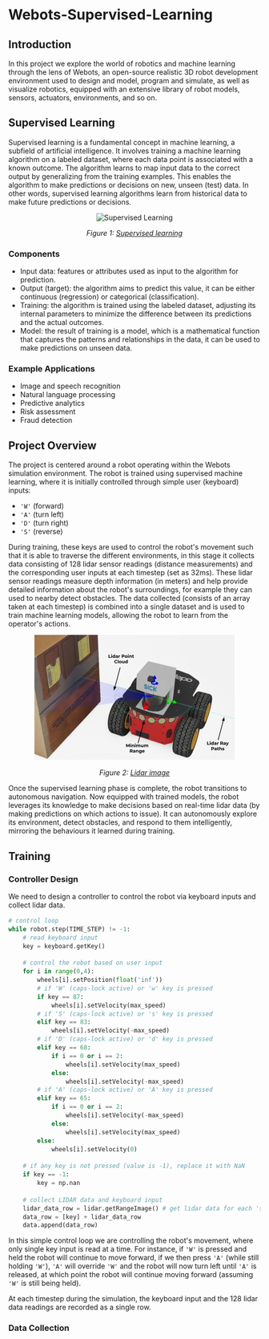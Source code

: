 # Webots-Supervised-Learning
## Introduction
In this project we explore the world of robotics and machine learning through the lens of Webots, an open-source realistic 3D robot development environment used to design and model, program and simulate, as well as visualize robotics, equipped with an extensive library of robot models, sensors, actuators, environments, and so on.

## Supervised Learning
Supervised learning is a fundamental concept in machine learning, a subfield of artificial intelligence. It involves training a machine learning algorithm on a labeled dataset, where each data point is associated with a known outcome. The algorithm learns to map input data to the correct output by generalizing from the training examples. This enables the algorithm to make predictions or decisions on new, unseen (test) data. In other words, supervised learning algorithms learn from historical data to make future predictions or decisions.

<div align="center">
  <img src="https://github.com/DylJFern/Webots-Supervised-Learning/assets/128000630/899000c5-e11e-4e30-b555-a97e874eda63" alt="Supervised Learning">
</div>
<p align="center"><i>Figure 1: <a href="https://www.kdnuggets.com/understanding-supervised-learning-theory-and-overview">Supervised learning</a></i></p>

### Components
* Input data: features or attributes used as input to the algorithm for prediction.
* Output (target): the algorithm aims to predict this value, it can be either continuous (regression) or categorical (classification).
* Training: the algorithm is trained using the labeled dataset, adjusting its internal parameters to minimize the difference between its predictions and the actual outcomes.
* Model: the result of training is a model, which is a mathematical function that captures the patterns and relationships in the data, it can be used to make predictions on unseen data.

### Example Applications
* Image and speech recognition
* Natural language processing
* Predictive analytics
* Risk assessment
* Fraud detection

## Project Overview
The project is centered around a robot operating within the Webots simulation environment. The robot is trained using supervised machine learning, where it is initially controlled through simple user (keyboard) inputs:
* `'W'` (forward)
* `'A'` (turn left)
* `'D'` (turn right)
* `'S'` (reverse)

During training, these keys are used to control the robot's movement such that it is able to traverse the different environments, in this stage it collects data consisting of 128 lidar sensor readings (distance measurements) and the corresponding user inputs at each timestep (set as 32ms). These lidar sensor readings measure depth information (in meters) and help provide detailed information about the robot's surroundings, for example they can used to nearby detect obstacles. The data collected (consists of an array taken at each timestep) is combined into a single dataset and is used to train machine learning models, allowing the robot to learn from the operator's actions.

<div align="center">
  <img src="https://github.com/DylJFern/Webots-Supervised-Learning/blob/master/images/lidar_image.jpg" alt="Lidar Image">
</div>
<p align="center"><i>Figure 2: <a href="https://cyberbotics.com/doc/reference/lidar">Lidar image</a></i></p>

Once the supervised learning phase is complete, the robot transitions to autonomous navigation. Now equipped with trained models, the robot leverages its knowledge to make decisions based on real-time lidar data (by making predictions on which actions to issue). It can autonomously explore its environment, detect obstacles, and respond to them intelligently, mirroring the behaviours it learned during training.

## Training
### Controller Design
We need to design a controller to control the robot via keyboard inputs and collect lidar data.
```python
# control loop
while robot.step(TIME_STEP) != -1:
    # read keyboard input
    key = keyboard.getKey()

    # control the robot based on user input
    for i in range(0,4):
        wheels[i].setPosition(float('inf'))
        # if 'W' (caps-lock active) or 'w' key is pressed
        if key == 87:
            wheels[i].setVelocity(max_speed)
        # if 'S' (caps-lock active) or 's' key is pressed
        elif key == 83:
            wheels[i].setVelocity(-max_speed)
        # if 'D' (caps-lock active) or 'd' key is pressed
        elif key == 68:
            if i == 0 or i == 2:
                wheels[i].setVelocity(max_speed)
            else:
                wheels[i].setVelocity(-max_speed)
        # if 'A' (caps-lock active) or 'A' key is pressed
        elif key == 65:
            if i == 0 or i == 2:
                wheels[i].setVelocity(-max_speed)
            else:
                wheels[i].setVelocity(max_speed)
        else:
            wheels[i].setVelocity(0)

    # if any key is not pressed (value is -1), replace it with NaN
    if key == -1:
        key = np.nan
    
    # collect LIDAR data and keyboard input
    lidar_data_row = lidar.getRangeImage() # get lidar data for each 'sensor point' as an array of distance measurements (at each TIME_STEP = 32)
    data_row = [key] + lidar_data_row
    data.append(data_row)
```
In this simple control loop we are controlling the robot's movement, where only single key input is read at a time. For instance, if `'W'` is pressed and held the robot will continue to move forward, if we then press `'A'` (while still holding `'W'`), `'A'` will override `'W'` and the robot will now turn left until `'A'` is released, at which point the robot will continue moving forward (assuming `'W'` is still being held). 

At each timestep during the simulation, the keyboard input and the 128 lidar data readings are recorded as a single row.

### Data Collection





